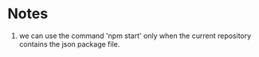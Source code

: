 # Notes

1. we can use the command 'npm start' only when the current repository contains the json package file.
